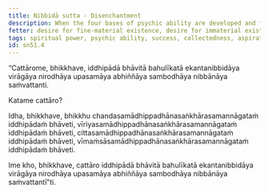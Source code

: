 ```yaml
---
title: Nibbidā sutta - Disenchantment
description: When the four bases of psychic ability are developed and frequently practiced, they lead to complete disenchantment, dispassion, cessation, tranquility, direct knowledge, full awakening, and Nibbāna.
fetter: desire for fine-material existence, desire for immaterial existence, conceit, restlessness, ignorance
tags: spiritual power, psychic ability, success, collectedness, aspiration, persistence, energy, mind, investigation, reflection, close examination, sn, sn45-56, sn51
id: sn51.4
---
```


“Cattārome, bhikkhave, iddhipādā bhāvitā bahulīkatā ekantanibbidāya virāgāya nirodhāya upasamāya abhiññāya sambodhāya nibbānāya saṁvattanti.

Katame cattāro?

Idha, bhikkhave, bhikkhu chandasamādhippadhānasaṅkhārasamannāgataṁ iddhipādaṁ bhāveti, vīriyasamādhippadhānasaṅkhārasamannāgataṁ iddhipādaṁ bhāveti, cittasamādhippadhānasaṅkhārasamannāgataṁ iddhipādaṁ bhāveti, vīmaṁsāsamādhippadhānasaṅkhārasamannāgataṁ iddhipādaṁ bhāveti.

Ime kho, bhikkhave, cattāro iddhipādā bhāvitā bahulīkatā ekantanibbidāya virāgāya nirodhāya upasamāya abhiññāya sambodhāya nibbānāya saṁvattantī”ti.
